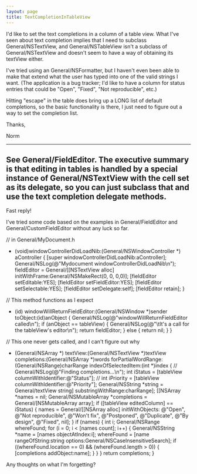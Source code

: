 ```yaml
---
layout: page
title: TextCompletionInTableView
---
```




I'd like to set the text completions in a column of a table view. What I've seen about text completion implies that I need to subclass General/NSTextView, and General/NSTableView isn't a subclass of General/NSTextView and doesn't seem to have a way of obtaining its textView either.  

I've tried using an General/NSFormatter, but I haven't even been able to make that extend what the user has typed into one of the valid strings I want. (The application is a bug tracker; I'd like to have a column for status entries that could be "Open", "Fixed", "Not reproducible", etc.)   

Hitting "escape" in the table does bring up a LONG list of default completions, so the basic functionality is there, I just need to figure out a way to set the completion list.

Thanks,

Norm

----
See General/FieldEditor. The executive summary is that editing in tables is handled by a special instance of General/NSTextView with the cell set as its delegate, so you can just subclass that and use the text completion delegate methods.
----

Fast reply!

I've tried some code based on the examples in General/FieldEditor and General/CustomFieldEditor without any luck so far.

    
// in General/MyDocument.h
- (void)windowControllerDidLoadNib:(General/NSWindowController *) aController {
    [super windowControllerDidLoadNib:aController];
	General/NSLog(@"Mydocument windowControllerDidLoadNib\n");
	fieldEditor = General/[[NSTextView alloc] initWithFrame:General/NSMakeRect(0, 0, 0,0)];
	[fieldEditor setEditable:YES];
	[fieldEditor setFieldEditor:YES];
	[fieldEditor setSelectable:YES];
	[fieldEditor setDelegate:self];
	[fieldEditor retain];
}

// This method functions as I expect
- (id) windowWillReturnFieldEditor:(General/NSWindow *)sender toObject:(id)anObject {
	General/NSLog(@"windowWillReturnFieldEditor called\n");
	if (anObject == tableView) {
		General/NSLog(@"\tIt's a call for the tableView's editor\n");
		return fieldEditor;
	} else {
		return nil;
	}
}

// This one never gets called, and I can't figure out why
- (General/NSArray *) textView:(General/NSTextView *)textView 
		   completions:(General/NSArray *)words 
   forPartialWordRange:(General/NSRange)charRange 
   indexOfSelectedItem:(int *)index {
	//
	General/NSLog(@"Finding completions...\n");
	int iStatus = [tableView columnWithIdentifier:@"Status"];
	// int iPriority = [tableView columnWithIdentifier:@"Priority"];
	General/NSString *string = General/textView string] substringWithRange:charRange];
	[[NSArray *names = nil;
	General/NSMutableArray *completions = General/[NSMutableArray array];
	if ([tableView editedColumn] == iStatus) {
		names = General/[[NSArray alloc] initWithObjects:
			@"Open", 
			@"Not reproducible",
			@"Won't fix",
			@"Postponed",
			@"Duplicate",
			@"By design",
			@"Fixed", 
			nil];
	}
	if (names) {
		int i;
		General/NSRange whereFound;
		for (i = 0; i < [names count]; i++) {
			General/NSString *name = [names objectAtIndex:i];
			whereFound = [name rangeOfString:string options:General/NSCaseInsensitiveSearch];
			if ((whereFound.location == 0) && (whereFound.length > 0)) {
				[completions addObject:name];
			}
		}
	}
	return completions;
}


Any thoughts on what I'm forgetting?
